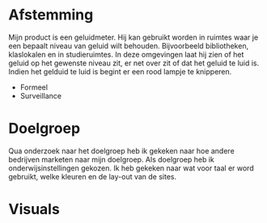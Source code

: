 # Afstemming
Mijn product is een geluidmeter. Hij kan gebruikt worden in ruimtes waar je een bepaalt niveau van geluid wilt behouden. Bijvoorbeeld bibliotheken, klaslokalen en in studieruimtes.
In deze omgevingen laat hij zien of het geluid op het gewenste niveau zit, er net over zit of dat het geluid te luid is. Indien het gelduid te luid is begint er een rood lampje te knipperen. 

- Formeel
- Surveillance

# Doelgroep

Qua onderzoek naar het doelgroep heb ik gekeken naar hoe andere bedrijven marketen naar mijn doelgroep. Als doelgroep heb ik onderwijsinstellingen gekozen. Ik heb gekeken naar wat voor taal er word gebruikt, welke kleuren en de lay-out van de sites. 

# Visuals
